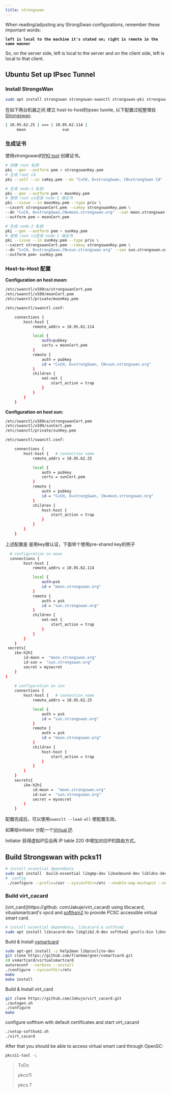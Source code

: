 ```yaml
---
title: strongswan
---
```




When reading/adjusting any StrongSwan configurations, remember these important words:

**`left is local to the machine it's stated on; right is remote in the same manner`**

So, on the server side, left is local to the server and on the client side, left is local to that client.





## Ubuntu Set up IPsec Tunnel 

###  Install StrongsWan

```sh
sudo apt install strongswan strongswan-swanctl strongswan-pki strongswan-charon charon-cmd charon-systemd -y
```



在如下两台机器之间 建立 host-to-host的ipsec tunnle, 以下配置过程整理自[Strongswan](https://github.com/strongswan/strongswan/blob/master/README.md#generating-a-host-or-user-end-entity-certificate).

```sh
| 10.95.62.25 | === | 10.95.62.114 |
     moon                sun
```

### 生成证书

使用strongswan的[PKI tool](https://wiki.strongswan.org/projects/strongswan/wiki/SimpleCA) 创建证书。

```sh
# 创建 root 私钥
pki --gen --outform pem > strongswanKey.pem
# 生成 root CA
pki --self --in caKey.pem --dn "C=CH, O=strongSwan, CN=strongSwan CA" --ca --outform pem > strongswanCert.pem

# 生成 node-1 私钥
pki --gen --outform pem > moonKey.pem
# 使用 root ca签发 node-1 端证书
pki --issue --in moonKey.pem --type priv \
--cacert strongswanCert.pem --cakey strongswanKey.pem \
--dn "C=CH, O=strongSwan,CN=moon.strongswan.org" --san moon.strongswan.org \
--outform pem > moonCert.pem

# 生成 node-2 私钥
pki --gen --outform pem > sunKey.pem
# 使用 root ca签发 node-1 端证书
pki --issue --in sunKey.pem --type priv \
--cacert strongswanCert.pem --cakey strongswanKey.pem \
--dn "C=CH, O=strongSwan,CN=sun.strongswan.org" --san sun.strongswan.org \
--outform pem> sunKey.pem
```



### Host-to-Host 配置

**Configuration on host *moon*:**

```sh
/etc/swanctl/x509ca/strongswanCert.pem
/etc/swanctl/x509/moonCert.pem
/etc/swanctl/private/moonKey.pem

/etc/swanctl/swanctl.conf:

    connections {
        host-host {
            remote_addrs = 10.95.62.114

            local {
                auth=pubkey
                certs = moonCert.pem
            }
            remote {
                auth = pubkey
                id = "C=CH, O=strongSwan, CN=sun.strongswan.org"
            }
            children {
                net-net {
                    start_action = trap
                }
            }
        }
    }
```

**Configuration on host *sun*:**

```sh
/etc/swanctl/x509ca/strongswanCert.pem
/etc/swanctl/x509/sunCert.pem
/etc/swanctl/private/sunKey.pem

/etc/swanctl/swanctl.conf:

    connections {
        host-host {   # connection name
            remote_addrs = 10.95.62.25

            local {
                auth = pubkey
                certs = sunCert.pem
            }
            remote {
                auth = pubkey
                id = "C=CH, O=strongSwan, CN=moon.strongswan.org"
            }
            children {
                host-host {
                    start_action = trap
                }
            }
        }
    }
```



上述配置是 是用key做认证，下面举个使用pre-shared key的例子

```sh
  # configuration on moon
  connections {
        host-host {
            remote_addrs = 10.95.62.114

            local {
                auth=psk
                id = "moon.strongswan.org"
            }
            remote {
                auth = psk
                id = "sun.strongswan.org"
            }
            children {
                net-net {
                    start_action = trap
                }
            }
        }
    }
 secrets{
    ike-h2h{
        id-moon =  "moon.strongswan.org"
        id-sun =  "sun.strongswan.org"
        secret = mysecret
    }
}
    
    # configuration on sun
    connections {
        host-host {   # connection name
            remote_addrs = 10.95.62.25

            local {
                auth = psk
                id = "sun.strongswan.org"
            }
            remote {
                auth = psk
                id = "moon.strongswan.org"
            }
            children {
                host-host {
                    start_action = trap
                }
            }
        }
    }
    secrets{
        ike-h2h{
            id-moon =  "moon.strongswan.org"
            id-sun =  "sun.strongswan.org"
            secret = mysecret
        }
    }
```



配置完成后，可以使用`swanclt --load-all` 使配置生效。



如果给initiator 分配一个[Virtual IP](https://wiki.strongswan.org/projects/strongswan/wiki/VirtualIp).

Initiator 获得虚拟IP后会再 IP table 220 中增加对应IP的路由方式。



## Build Strongswan  with pcks11

```sh
# install essential dependency
sudo apt install  build-essential libgmp-dev libunbound-dev libldns-dev
#  config
 ./configure --prefix=/usr --sysconfdir=/etc --enable-eap-mschapv2 --enable-kernel-libipsec --enable-swanctl --enable-unity --enable-unbound --enable-vici --enable-xauth-eap --enable-xauth-noauth --enable-eap-identity --enable-md4 --enable-pem --enable-openssl --enable-pubkey --enable-farp --enable-pkcs11
```





### Build virt_cacard

[virt_card](https://github. com/Jakuje/virt_cacard) using libcacard, vitualsmartcard's vpcd and [softhsm2](https://fossies.org/linux/softhsm/README.md) to provide PCSC accessible virtual smart card.

```sh
# install essential dependency, libcacard & softhsm2
sudo apt install libcacard-dev libglib2.0-dev softhsm2 gnutls-bin libnss3-tools -y
```

Build & Install [vsmartcard](https://frankmorgner.github.io/vsmartcard/virtualsmartcard/README.html)

```sh
sudo apt-get install -y help2man libpcsclite-dev
git clone https://github.com/frankmorgner/vsmartcard.git
cd vsmartcard/virtualsmartcard
autoreconf --verbose --install
./configure --sysconfdir=/etc
make
make install
```

Build & Install virt_card

```sh
git clone https://github.com/Jakuje/virt_cacard.git
./autogen.sh
./configure
make
```

configure softhsm with default certificates and start virt_cacard

```sh
./setup-softhsm2.sh
./virt_cacard
```

After that you should be able to access virtual smart card through OpenSC:

```sh
pkcs11-tool -L
```











> ToDo
>
> pkcs11
>
> pkcs 7
>
> 
